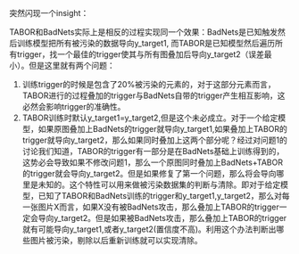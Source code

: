 突然闪现一个insight：

TABOR和BadNets实际上是相反的过程实现同一个效果：BadNets是已知触发然后训练模型把所有被污染的数据导向y_target1, 而TABOR是已知模型然后遍历所有trigger，找一个最佳的trigger使其与所有图叠加后导向y_target2（误差最小）。但是这里就有两个问题：

1. 训练trigger的时候是包含了20%被污染的元素的，对于这部分元素而言，TABOR进行的过程叠加的trigger与BadNets自带的trigger产生相互影响，这必然会影响trigger的准确性。
2. TABOR训练时默认y_target1=y_target2,但是这个未必成立。对于一个给定模型，如果原图叠加上BadNets的trigger就导向y_target1,如果叠加上TABOR的trigger就导向y_target2，那么如果同时叠加上这两个部分呢？经过对问题1的讨论我们知道，TABOR的trigger有一部分是在BadNets基础上训练得到的，这势必会导致如果不修改问题1，那么一个原图同时叠加上BadNets+TABOR的trigger就会导向y_target2。但是如果修复了第一个问题，那么将会导向哪里是未知的。这个特性可以用来做被污染数据集的判断与清除。即对于给定模型，已知了TABOR和BadNets训练的trigger和y_target1,y_target2，那么对每一张图片X而言，如果X没有被BadNets攻击，那么叠加上TABOR的trigger一定会导向y_target2。但是如果被BadNets攻击，那么叠加上TABOR的trigger就有可能导向y_target1,或者y_target2(置信度不高)。利用这个办法判断出哪些图片被污染，剔除以后重新训练就可以实现清除。